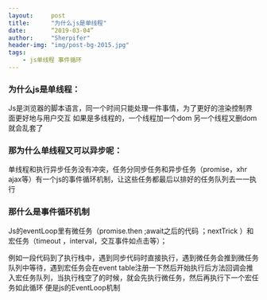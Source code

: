 ```yaml
---
layout:     post
title:      "为什么js是单线程"
date:       “2019-03-04”
author:     "Sherpifer"
header-img: "img/post-bg-2015.jpg"
tags:
    - js单线程 事件循环 
---
```

### 为什么js是单线程：
Js是浏览器的脚本语言，同一个时间只能处理一件事情，为了更好的渲染控制界面更好地与用户交互
如果是多线程的，一个线程加一个dom 另一个线程又删dom就会乱套了

### 那为什么单线程又可以异步呢：
单线程和执行异步任务没有冲突，任务分同步任务和异步任务（promise，xhr ajax等）有一个js的事件循环机制，让这些任务都最后以排好的任务队列去一一执行

### 那什么是事件循环机制
Js的eventLoop里有微任务（promise.then ;await之后的代码 ；nextTrick ）和宏任务（timeout ，interval，交互事件如点击等）；

例如一段代码到了执行栈中，遇到同步代码时直接执行，遇到微任务会推到微任务队列中等待，遇到宏任务会在event table注册一下然后开始执行后方法回调会推入宏任务队列，当执行栈空了的时候，就会先执行微任务，然后再执行下一个宏任务如此循环 便是js的EventLoop机制